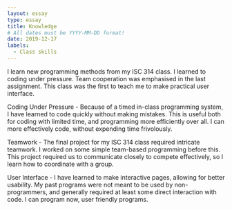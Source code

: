 ```yaml
---
layout: essay
type: essay
title: Knowledge
# All dates must be YYYY-MM-DD format!
date: 2019-12-17
labels:
  - Class skills
---
```


I learn new programming methods from my ISC 314 class. I learned to coding under pressure. Team cooperation was emphasised in the last assignment. This class was the first to teach me to make practical user interface.
 
  Coding Under Pressure - Because of a timed in-class programming system, I have learned to code quickly without making mistakes. This is useful both for coding with limited time, and programming more efficiently over all. I can more effectively code, without expending time frivolously.
  
  Teamwork - The final project for my ISC 314 class required intricate teamwork. I worked on some simple team-based programming before this. This project required us to communicate closely to compete effectively, so I learn how to coordinate with a group.
  
  User Interface - I have learned to make interactive pages, allowing for better usability. My past programs were not meant to be used by non-programmers, and generally required at least some direct interaction with code. I can program now, user friendly programs.

